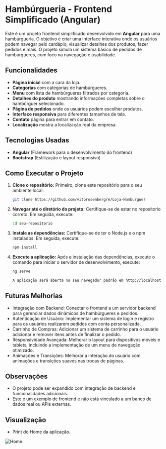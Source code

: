 # Hambúrgueria - Frontend Simplificado (Angular)

Este é um projeto frontend simplificado desenvolvido em **Angular** para uma hambúrgueria. O objetivo é criar uma interface interativa onde os usuários podem navegar pelo cardápio, visualizar detalhes dos produtos, fazer pedidos e mais. O projeto simula um sistema básico de pedidos de hambúrgueres, com foco na navegação e usabilidade.

## Funcionalidades

- **Página inicial** com a cara da loja.
- **Categorias** com categorias de hambúrgueres.
- **Menu** com lista de hambúrgueres filtrados por categoria.
- **Detalhes do produto** mostrando informações completas sobre o hambúrguer selecionado.
- **Página de pedidos** onde os usuários podem escolher produtos.
- **Interface responsiva** para diferentes tamanhos de tela.
- **Contato** página para entrar em contato.
- **Localização** mostra a localização real da empresa.

## Tecnologias Usadas

- **Angular** (Framework para o desenvolvimento do frontend)
- **Bootstrap** (Estilização e layout responsivo)

## Como Executar o Projeto

1. **Clone o repositório:** Primeiro, clone este repositório para o seu ambiente local:
   ```bash
   git clone https://github.com/vitorosenbergre/Loja-Hamburguer

2. **Navegar até o diretório do projeto:** Certifique-se de estar no reposítorio correto. Em seguida, execute:
    ```bash
    cd seu-repositorio

3. **Instale as dependências:** Certifique-se de ter o Node.js e o npm instalados. Em seguida, execute:
    ```bash
    npm install

4. **Execute a aplicação:** Após a instalação das dependências, execute o comando para iniciar o servidor de desenvolvimento, execute:
    ```bash
    ng serve 

    A aplicação será aberta no seu navegador padrão em http://localhost:4200.

## Futuras Melhorias

- Integração com Backend: Conectar o frontend a um servidor backend para gerenciar dados dinâmicos de hambúrgueres e pedidos.
- Autenticação de Usuário: Implementar um sistema de login e registro para os usuários realizarem pedidos com conta personalizada.
- Carrinho de Compras: Adicionar um sistema de carrinho para o usuário adicionar e remover itens antes de finalizar o pedido.
- Responsividade Avançada: Melhorar o layout para dispositivos móveis e tablets, incluindo a implementação de um menu de navegação otimizado.
- Animações e Transições: Melhorar a interação do usuário com animações e transições suaves nas trocas de páginas.

## Observações

- O projeto pode ser expandido com integração de backend e funcionalidades adicionais.
- Este é um exemplo de frontend e não está vinculado a um banco de dados real ou APIs externas.

## Visualização

- Print do Home da aplicação.

![Home](src/assets/images/prints/home.png)
